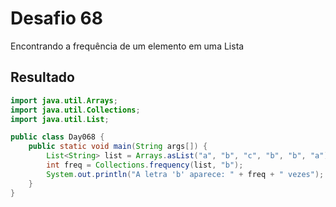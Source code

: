 # Desafio 68

Encontrando a frequência de um elemento em uma Lista

## Resultado

```java
import java.util.Arrays;
import java.util.Collections;
import java.util.List;

public class Day068 {
    public static void main(String args[]) {
        List<String> list = Arrays.asList("a", "b", "c", "b", "b", "a");
        int freq = Collections.frequency(list, "b");
        System.out.println("A letra 'b' aparece: " + freq + " vezes");
    }
}
```